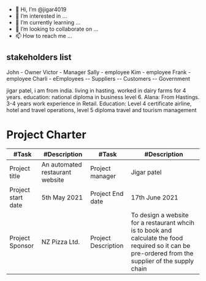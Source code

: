 - 👋 Hi, I’m @jigar4019
- 👀 I’m interested in ...
- 🌱 I’m currently learning ...
- 💞️ I’m looking to collaborate on ...
- 📫 How to reach me ...

<!---
jigar4019/alana  is a ✨ special ✨ repository because its `README.md` (this file) appears on your GitHub profile.
You can click the Preview link to take a look at your changes.
--->
## stakeholders list 
John - Owner
Victor - Manager
Sally - employee
Kim - employee
Frank - employee 
Charli - eEmployees
  --     Suppliers
  --     Customers
  --     Government
  
jigar patel, i am from india. living in hasting. worked in dairy farms for 4 years. education: national diploma in business level 6. 
Alana: From Hastings. 3-4 years work experience in Retail. Education: Level 4 certificate airline, hotel and travel operations, level 5 diploma travel and tourism management  

# Project Charter 

| #Task                   | #Description                     | #Task             | #Description    |
| ---------------------- | ------------------------------  | ---------------  | -------------  | 
| Project title          | An automated restaurant website | Project manager  |  Jigar patel   |
| Project start date     | 5th May 2021                    | Project End date | 17th June 2021 |
| Project Sponsor        | NZ Pizza Ltd.                   | Project Description | To design a website for a restaurant whcih is to book and calculate the food required so it can be pre-ordered from the supplier of the supply chain |



